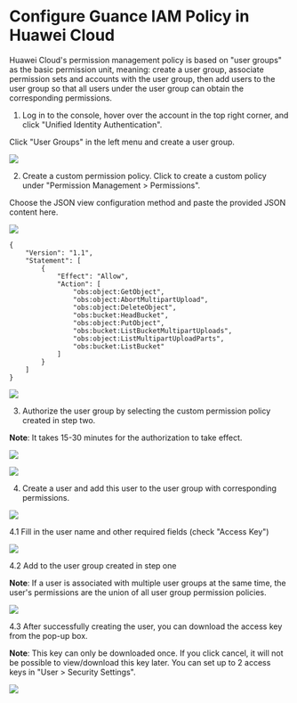 # Configure Guance IAM Policy in Huawei Cloud

Huawei Cloud's permission management policy is based on "user groups" as the basic permission unit, meaning: create a user group, associate permission sets and accounts with the user group, then add users to the user group so that all users under the user group can obtain the corresponding permissions.


1. Log in to the console, hover over the account in the top right corner, and click "Unified Identity Authentication".

Click "User Groups" in the left menu and create a user group.

![](img/obs-ak.png)


2. Create a custom permission policy. Click to create a custom policy under "Permission Management > Permissions".

Choose the JSON view configuration method and paste the provided JSON content here.

![](img/obs-ak-1.png)

```
{
    "Version": "1.1",
    "Statement": [
        {
            "Effect": "Allow",
            "Action": [
                "obs:object:GetObject",
                "obs:object:AbortMultipartUpload",
                "obs:object:DeleteObject",
                "obs:bucket:HeadBucket",
                "obs:object:PutObject",
                "obs:bucket:ListBucketMultipartUploads",
                "obs:object:ListMultipartUploadParts",
                "obs:bucket:ListBucket"
            ]
        }
    ]
}
```


![](img/obs-ak-2.png)


3. Authorize the user group by selecting the custom permission policy created in step two.

**Note**: It takes 15-30 minutes for the authorization to take effect.

![](img/obs-ak-3.png)


![](img/obs-ak-4.png)

4. Create a user and add this user to the user group with corresponding permissions.


![](img/obs-ak-5.png)


4.1 Fill in the user name and other required fields (check "Access Key")

![](img/obs-ak-6.png)

4.2 Add to the user group created in step one

**Note**: If a user is associated with multiple user groups at the same time, the user's permissions are the union of all user group permission policies.

![](img/obs-ak-7.png)

4.3 After successfully creating the user, you can download the access key from the pop-up box.

**Note**: This key can only be downloaded once. If you click cancel, it will not be possible to view/download this key later. You can set up to 2 access keys in "User > Security Settings".

![](img/obs-ak-8.png)